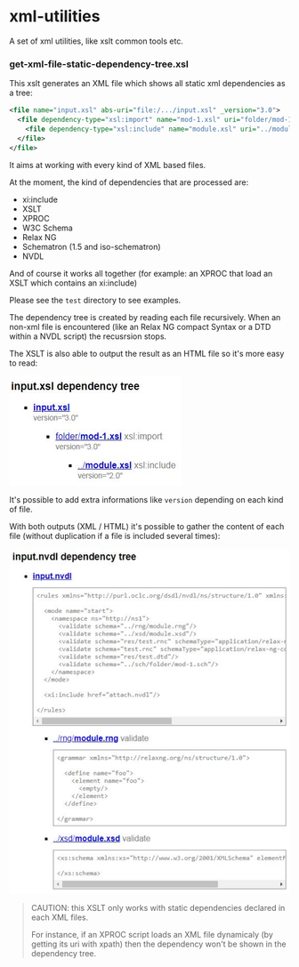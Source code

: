 # xml-utilities
A set of xml utilities, like xslt common tools etc.

### get-xml-file-static-dependency-tree.xsl

This xslt generates an XML file which shows all static xml dependencies as a tree:

```xml
<file name="input.xsl" abs-uri="file:/.../input.xsl" _version="3.0">
  <file dependency-type="xsl:import" name="mod-1.xsl" uri="folder/mod-1.xsl" abs-uri="file:/.../mod-1.xsl" _version="3.0">
    <file dependency-type="xsl:include" name="module.xsl" uri="../module.xsl" abs-uri="file:/.../module.xsl" _version="2.0"/>
  </file>
</file>
```
It aims at working with every kind of XML based files.

At the moment, the kind of dependencies that are processed are:

- xi:include
- XSLT
- XPROC
- W3C Schema
- Relax NG
- Schematron (1.5 and iso-schematron)
- NVDL

And of course it works all together (for example: an XPROC that load an XSLT which contains an xi:include)

Please see the `test` directory to see examples.

The dependency tree is created by reading each file recursively. When an non-xml file is encountered (like an Relax NG compact Syntax or a DTD within a NVDL script) the recusrsion stops.

The XSLT is also able to output the result as an HTML file so it's more easy to read:

![README.res/SimpleDependencyTreeHtml.jpg](README.res/SimpleDependencyTreeHtml.jpg)

It's possible to add extra informations like `version` depending on each kind of file.

With both outputs (XML / HTML) it's possible to gather the content of each file (without duplication if a file is included several times):

![README.res/WithContentDependencyTreeHtml.jpg](README.res/WithContentDependencyTreeHtml.jpg)

> CAUTION: this XSLT only works with static dependencies declared in each XML files. 
> 
> For instance, if an XPROC script loads an XML file dynamicaly (by getting its uri with xpath) then the dependency won't be shown in the dependency tree.